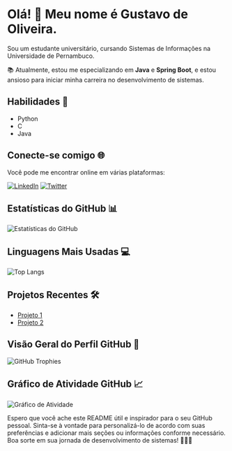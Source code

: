 <!-- Título -->
# Olá! 👋 Meu nome é Gustavo de Oliveira.

<!-- Sobre mim -->
Sou um estudante universitário, cursando Sistemas de Informações na Universidade de Pernambuco.

<!-- Sobre minha formação -->
📚 Atualmente, estou me especializando em **Java** e **Spring Boot**, e estou ansioso para iniciar minha carreira no desenvolvimento de sistemas.

<!-- Habilidades -->
## Habilidades 🚀
- Python
- C
- Java

<!-- Links para redes sociais -->
## Conecte-se comigo 🌐
Você pode me encontrar online em várias plataformas:

[![LinkedIn](https://img.shields.io/badge/LinkedIn-Connect-blue)](https://www.linkedin.com/in/gustavoo151/)
[![Twitter](https://img.shields.io/badge/Twitter-Follow-blue)](https://twitter.com/seu_nome_aqui)

<!-- Estatísticas do GitHub -->
## Estatísticas do GitHub 📊
![Estatísticas do GitHub](https://github-readme-stats.vercel.app/api?username=gustavoo151&show_icons=true&count_private=true&theme=dark)

<!-- Linguagens mais usadas -->
## Linguagens Mais Usadas 💻
![Top Langs](https://github-readme-stats.vercel.app/api/top-langs/?username=gustavoo151&layout=compact&theme=dark)

<!-- Projetos recentes -->
## Projetos Recentes 🛠️
- [Projeto 1](https://github.com/seu-username/projeto-1)
- [Projeto 2](https://github.com/seu-username/projeto-2)

<!-- Visão geral do perfil -->
## Visão Geral do Perfil GitHub 🌟
![GitHub Trophies](https://github-profile-trophy.vercel.app/?username=seu-username&theme=dark)

<!-- Gráfico de atividade -->
## Gráfico de Atividade GitHub 📈
![Gráfico de Atividade](https://activity-graph.herokuapp.com/graph?username=seu-username&bg_color=1F222E&color=F8D866&line=F85D7F&point=FFFFFF)

Espero que você ache este README útil e inspirador para o seu GitHub pessoal. Sinta-se à vontade para personalizá-lo de acordo com suas preferências e adicionar mais seções ou informações conforme necessário. Boa sorte em sua jornada de desenvolvimento de sistemas! 👨‍💻🚀
